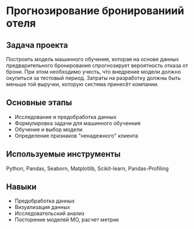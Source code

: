 # Прогнозирование бронированиий отеля

## Задача проекта
Построить модель машинного обучения, которая на основе данных предварительного бронирования спрогнозирует вероятность отказа от брони. При этом необходимо учесть, что внедрение модели должно окупиться за тестовый период. Затраты на разработку должны быть меньше той выручки, которую система принесёт компании.

## Основные этапы
- Исследование и предобработка данных
- Формулировка задачи для машинного обученния
- Обучение и выбор модели
- Определение признаков "ненадежного" клиента

## Используемые инструменты
Python, Pandas, Seaborn, Matplotlib, Scikit-learn, Pandas-Profiling

## Навыки
- Предобработка данных
- Визуализация данных
- Исследовательский анализ
- Посторение моделей МО, расчет метрик
